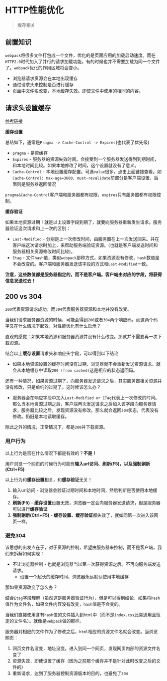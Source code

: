 # HTTP性能优化
> 缓存相关

## 前置知识

`webpack`将很多文件打包成一个文件，优化的是页面应用的加载启动速度。而在`HTTP2.0`时代加入了并行的请求加载功能，有的时候也并不需要加载为同一个文件了。`webpack`优化的作用区域将会变小。

* 浏览器请求资源会在本地出现缓存
* 通过请求头来控制是否进行缓存
* 页面中文件名改变，本地缓存失效。即使文件中使用的相同的内容。

## 请求头设置缓存

[参考链接](http://imweb.io/topic/5795dcb6fb312541492eda8c)

**缓存设置**

总结如下，通常是`Pragma -> Cache-Control -> Expires`(也代表了优先级)

* `pragma` - 是否缓存
* `Expires` - 服务器的资源失效时间。会接受到一个服务器发送得到到期时间，和本地时间比较。如果本地修改了时间，这个设置就没有了意义。
* `Cache-Control` - 本地设置缓存配置。可选`value`很多，点击上面链接查看。如`Cache-Control: max-age=3600, must-revalidate`前部分是客户端设置，后面则是服务器返回情况

`pragma&Cache-Control`客户端和服务器都有权限，`expires`只有服务器都有权限控制。

**缓存验证**

如果本地资源过期！就是以上设置字段到期了，就要向服务器重新发生请求。服务器验证这次请求和上一次的区别：

* `Last-Modified` - 分别是上一次修改时间，由服务器在上一次发送回来。并在客户端这次请求时加上，来帮助服务端验证资源。(也就是客户端发送时间和服务器相关资源修改时间比较)。
* `Etag` - 文件`hash`值，类似`webpack`那种方式，如果资源没有修改，`hash`数值是不会改变的。客户端和服务器发送该字段的方式和`Last-Modified`一致。

**注意，这些数值都是服务器指定的，而不是客户端。客户端由对应的字段，将获得信息发送过去！**

## 200 vs 304

`200`代表资源请求成功，而`304`代表服务器资源和本地并没有改变。

当我们请求服务器资源的时候，可能会得到`200`或者`304`两个响应码。而这两个码字又在什么情况下起效，对性能优化有什么启示？

直观的感觉：如果本地资源和服务器资源并没有什么改变。那就并不需要再一次下载资源。

结合以上**缓存设置**请求头和响应头字段，可以得到以下结论

* 如果本地资源设置的缓存时间没有过期，浏览器就不会重新发送资源请求。就会从本地缓存中读取`200 (from cached)`这是相应的状态返回码。

还有一种情况，如果资源过期了，向服务器发送请求之后，其实服务器相关资源并没有修改，只是单纯的过期了。这时候该怎么办？

* 服务器会在响应字段中加入`Last-Modified or ETag`代表上一次修改的时间。那么当本地资源过期之后，客户端再次发送请求之后加入该字段向服务器请求，服务器比较之后，发现资源没有修改。那么就会返回`304`状态，代表没有修改。仍旧是本地读取缓存。

除此之外的情况，正常情况下，都是`200`并下载资源。

### 用户行为

以上行为是否在什么情况下都是有效的？**不是！**

用户浏览一个网页的时候行为可能有**输入url访问、刷新(F5)，以及强制涮新(Ctrl+F5)**

以上行为和**缓存设置**相关，和**缓存验证**无关！

1. 输入url访问 - 浏览器会验证过期时间和本地时间，然后判断是否使用本地缓存。
2. **刷新(F5)** - **缓存设置**设置无效，浏览器一定会向服务器发送请求，但是服务器可以进行**缓存验证**
3. **强制涮新(Ctrl+F5)** - **缓存设置、缓存验证**都失效了，就如同第一次进入该网页一样。

### 避免304

该思想的出发点在于，对于资源的控制，希望由服务器来控制，而不是客户端。我们来拆解如何实现：

* 不让浏览器控制 - 也就是浏览器当以第一次获得资源之后。不再向服务端发送请求。
    * 设置一个超长的缓存时间，浏览器永远默认使用本地缓存

那如果资源改变了怎么办？

结合`Etag`字段理解（虽然这是服务器验证行为），但是可以得到结论，如果将`hash`值作为文件名，如果文件内容没有改变，`hash`值是不会变的。

当我们直接使用含有`hash`值的文件插入到`html`中（而不是`index.css`此类通用且恒定的文件名）。就像是`webpack`做的那样。

服务器对相应的文件作为了修改之后，`html`相应的资源文件名就会改变。当浏览网页：

1. 网页文件名没变，地址没变。进入到同一个网页，发现网页内部的资源文件名变了
2. 资源失效，即使设置了缓存（因为之前那个缓存并不是针对此时改变之后的文件的）
3. 重新请求，达到了服务器控制资源版本的目的，也避免了`304`